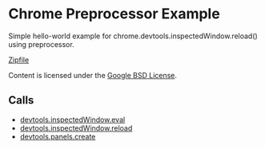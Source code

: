 
Chrome Preprocessor Example
=======

Simple hello-world example for chrome.devtools.inspectedWindow.reload() using preprocessor.

[Zipfile](http://developer.chrome.com/extensions/examples/api/devtools/inspectedWindow/chrome-preprocessor.zip)

Content is licensed under the [Google BSD License](https://developers.google.com/open-source/licenses/bsd).

Calls
-----

* [devtools.inspectedWindow.eval](https://developer.chrome.com/extensions/devtools.inspectedWindow#method-eval)
* [devtools.inspectedWindow.reload](https://developer.chrome.com/extensions/devtools.inspectedWindow#method-reload)
* [devtools.panels.create](https://developer.chrome.com/extensions/devtools.panels#method-create)